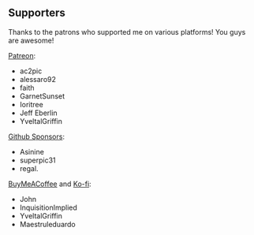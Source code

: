 ## Supporters

Thanks to the patrons who supported me on various platforms! You guys are awesome!

[Patreon](https://www.patreon.com/illusion0001):

- ac2pic
- alessaro92
- faith
- GarnetSunset
- Ioritree
- Jeff Eberlin
- YveltalGriffin

[Github Sponsors](https://github.com/sponsors/illusion0001):

- Asinine
- superpic31
- regal.

[BuyMeACoffee](https://www.buymeacoffee.com/illusion0001) and [Ko-fi](https://ko-fi.com/illusion0001):

- John
- InquisitionImplied
- YveltalGriffin
- Maestruleduardo

